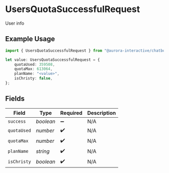 # UsersQuotaSuccessfulRequest

User info

## Example Usage

```typescript
import { UsersQuotaSuccessfulRequest } from "@aurora-interactive/chatbot-api-sdk/models/operations";

let value: UsersQuotaSuccessfulRequest = {
    quotaUsed: 359508,
    quotaMax: 613064,
    planName: "<value>",
    isChristy: false,
};
```

## Fields

| Field              | Type               | Required           | Description        |
| ------------------ | ------------------ | ------------------ | ------------------ |
| `success`          | *boolean*          | :heavy_minus_sign: | N/A                |
| `quotaUsed`        | *number*           | :heavy_check_mark: | N/A                |
| `quotaMax`         | *number*           | :heavy_check_mark: | N/A                |
| `planName`         | *string*           | :heavy_check_mark: | N/A                |
| `isChristy`        | *boolean*          | :heavy_check_mark: | N/A                |